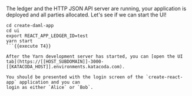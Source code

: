 The ledger and the HTTP JSON API server are running, your application is deployed and all parties
allocated. Let's see if we can start the UI!

```
cd create-daml-app
cd ui
export REACT_APP_LEDGER_ID=test
yarn start
```{{execute T4}}

After the Yarn development server has started, you can [open the UI tab](https://[[HOST_SUBDOMAIN]]-3000-[[KATACODA_HOST]].environments.katacoda.com).

You should be presented with the login screen of the `create-react-app` application and you can
login as either `Alice` or `Bob`.
